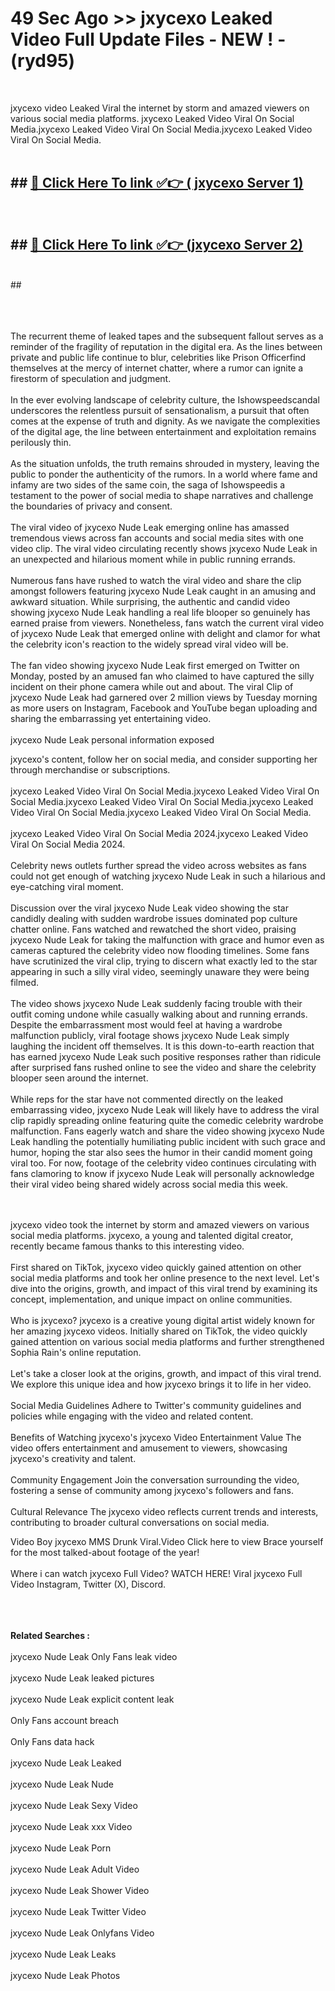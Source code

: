 # 49 Sec Ago >> jxycexo Leaked Video Full Update Files - NEW ! - (ryd95) <br>
<br>

jxycexo video Leaked Viral the internet by storm and amazed viewers on various social media platforms. jxycexo Leaked Video Viral On Social Media.jxycexo Leaked Video Viral On Social Media.jxycexo Leaked Video Viral On Social Media.<br>
 <br>

## ##  <a href="https://clipsfans.site?title=jxycexo&ref=gitt">🔴 Click Here To link ✅👉 ( jxycexo Server 1)</a><br>
  <br>

##  ##  <a href="https://clipsfans.site?title=jxycexo&ref=gitt">🔴 Click Here To link ✅👉 (jxycexo  Server 2)</a><br>
  <br>
  ##


  <br>

  <br>

<br><br>
The recurrent theme of leaked tapes and the subsequent fallout serves as a reminder of the fragility of reputation in the digital era. As the lines between private and public life continue to blur, celebrities like Prison Officerfind themselves at the mercy of internet chatter, where a rumor can ignite a firestorm of speculation and judgment.
<br><br>
In the ever evolving landscape of celebrity culture, the Ishowspeedscandal underscores the relentless pursuit of sensationalism, a pursuit that often comes at the expense of truth and dignity. As we navigate the complexities of the digital age, the line between entertainment and exploitation remains perilously thin.
<br><br>
As the situation unfolds, the truth remains shrouded in mystery, leaving the public to ponder the authenticity of the rumors. In a world where fame and infamy are two sides of the same coin, the saga of Ishowspeedis a testament to the power of social media to shape narratives and challenge the boundaries of privacy and consent.
<br><br>
The viral video of jxycexo Nude Leak emerging online has amassed tremendous views across fan accounts and social media sites with one video clip. The viral video circulating recently shows jxycexo Nude Leak in an unexpected and hilarious moment while in public running errands.
<br><br>
Numerous fans have rushed to watch the viral video and share the clip amongst followers featuring jxycexo Nude Leak caught in an amusing and awkward situation. While surprising, the authentic and candid video showing jxycexo Nude Leak handling a real life blooper so genuinely has earned praise from viewers. Nonetheless, fans watch the current viral video of jxycexo Nude Leak that emerged online with delight and clamor for what the celebrity icon's reaction to the widely spread viral video will be.
<br><br>
The fan video showing jxycexo Nude Leak first emerged on Twitter on Monday, posted by an amused fan who claimed to have captured the silly incident on their phone camera while out and about. The viral Clip of jxycexo Nude Leak had garnered over 2 million views by Tuesday morning as more users on Instagram, Facebook and YouTube began uploading and sharing the embarrassing yet entertaining video.
<br><br>
jxycexo Nude Leak personal information exposed


jxycexo's content, follow her on social media, and consider supporting her through merchandise or subscriptions.
<br><br>
jxycexo Leaked Video Viral On Social Media.jxycexo Leaked Video Viral On Social Media.jxycexo Leaked Video Viral On Social Media.jxycexo Leaked Video Viral On Social Media.jxycexo Leaked Video Viral On Social Media.
<br><br>
jxycexo Leaked Video Viral On Social Media 2024.jxycexo Leaked Video Viral On Social Media 2024.
<br><br>
Celebrity news outlets further spread the video across websites as fans could not get enough of watching jxycexo Nude Leak in such a hilarious and eye-catching viral moment.
<br><br>
Discussion over the viral jxycexo Nude Leak video showing the star candidly dealing with sudden wardrobe issues dominated pop culture chatter online. Fans watched and rewatched the short video, praising jxycexo Nude Leak for taking the malfunction with grace and humor even as cameras captured the celebrity video now flooding timelines. Some fans have scrutinized the viral clip, trying to discern what exactly led to the star appearing in such a silly viral video, seemingly unaware they were being filmed.
<br><br>
The video shows jxycexo Nude Leak suddenly facing trouble with their outfit coming undone while casually walking about and running errands. Despite the embarrassment most would feel at having a wardrobe malfunction publicly, viral footage shows jxycexo Nude Leak simply laughing the incident off themselves. It is this down-to-earth reaction that has earned jxycexo Nude Leak such positive responses rather than ridicule after surprised fans rushed online to see the video and share the celebrity blooper seen around the internet.
<br><br>
While reps for the star have not commented directly on the leaked embarrassing video, jxycexo Nude Leak will likely have to address the viral clip rapidly spreading online featuring quite the comedic celebrity wardrobe malfunction. Fans eagerly watch and share the video showing jxycexo Nude Leak handling the potentially humiliating public incident with such grace and humor, hoping the star also sees the humor in their candid moment going viral too. For now, footage of the celebrity video continues circulating with fans clamoring to know if jxycexo Nude Leak will personally acknowledge their viral video being shared widely across social media this week.


<br><br>
jxycexo video took the internet by storm and amazed viewers on various social media platforms. jxycexo, a young and talented digital creator, recently became famous thanks to this interesting video.
<br><br>
First shared on TikTok, jxycexo video quickly gained attention on other social media platforms and took her online presence to the next level. Let's dive into the origins, growth, and impact of this viral trend by examining its concept, implementation, and unique impact on online communities.
<br><br>
Who is jxycexo? jxycexo is a creative young digital artist widely known for her amazing jxycexo videos. Initially shared on TikTok, the video quickly gained attention on various social media platforms and further strengthened Sophia Rain's online reputation.
<br><br>
Let's take a closer look at the origins, growth, and impact of this viral trend. We explore this unique idea and how jxycexo brings it to life in her video.
<br><br>
Social Media Guidelines Adhere to Twitter's community guidelines and policies while engaging with the video and related content.
<br><br>
Benefits of Watching jxycexo's jxycexo Video Entertainment Value The video offers entertainment and amusement to viewers, showcasing jxycexo's creativity and talent.
<br><br>
Community Engagement Join the conversation surrounding the video, fostering a sense of community among jxycexo's followers and fans.
<br><br>
Cultural Relevance The jxycexo video reflects current trends and interests, contributing to broader cultural conversations on social media.

Video Boy jxycexo MMS Drunk Viral.Video Click here to view Brace yourself for the most talked-about footage of the year!
<br><br>
Where i can watch jxycexo Full Video? WATCH HERE! Viral jxycexo Full Video Instagram, Twitter (X), Discord.
<br><br>

<br><br>
<strong>Related Searches :</strong>
<br><br>
jxycexo Nude Leak Only Fans leak video
<br><br>
jxycexo Nude Leak leaked pictures
<br><br>
jxycexo Nude Leak explicit content leak
<br><br>
Only Fans account breach
<br><br>
Only Fans data hack
<br><br>
jxycexo Nude Leak Leaked
<br><br>
jxycexo Nude Leak Nude
<br><br>
jxycexo Nude Leak Sexy Video
<br><br>
jxycexo Nude Leak xxx Video
<br><br>
jxycexo Nude Leak Porn
<br><br>
jxycexo Nude Leak Adult Video
<br><br>
jxycexo Nude Leak Shower Video
<br><br>
jxycexo Nude Leak Twitter Video
<br><br>
jxycexo Nude Leak Onlyfans Video
<br><br>
jxycexo Nude Leak Leaks
<br><br>
jxycexo Nude Leak Photos